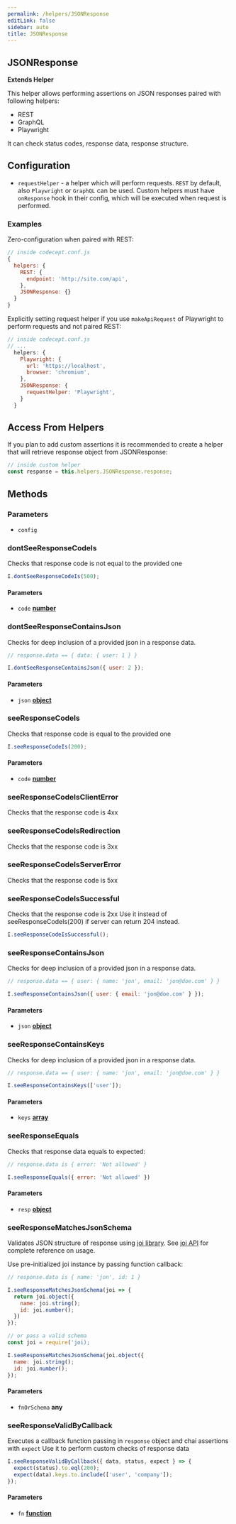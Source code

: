 ```yaml
---
permalink: /helpers/JSONResponse
editLink: false
sidebar: auto
title: JSONResponse
---
```


<!-- Generated by documentation.js. Update this documentation by updating the source code. -->

## JSONResponse

**Extends Helper**

This helper allows performing assertions on JSON responses paired with following helpers:

-   REST
-   GraphQL
-   Playwright

It can check status codes, response data, response structure.

## Configuration

-   `requestHelper` - a helper which will perform requests. `REST` by default, also `Playwright` or `GraphQL` can be used. Custom helpers must have `onResponse` hook in their config, which will be executed when request is performed.

### Examples

Zero-configuration when paired with REST:

```js
// inside codecept.conf.js
{
  helpers: {
    REST: {
      endpoint: 'http://site.com/api',
    },
    JSONResponse: {}
  }
}
```

Explicitly setting request helper if you use `makeApiRequest` of Playwright to perform requests and not paired REST:

```js
// inside codecept.conf.js
// ...
  helpers: {
    Playwright: {
      url: 'https://localhost',
      browser: 'chromium',
    },
    JSONResponse: {
      requestHelper: 'Playwright',
    }
  }
```

## Access From Helpers

If you plan to add custom assertions it is recommended to create a helper that will retrieve response object from JSONResponse:

```js
// inside custom helper
const response = this.helpers.JSONResponse.response;
```

## Methods

### Parameters

-   `config`   

### dontSeeResponseCodeIs

Checks that response code is not equal to the provided one

```js
I.dontSeeResponseCodeIs(500);
```

#### Parameters

-   `code` **[number][1]** 

### dontSeeResponseContainsJson

Checks for deep inclusion of a provided json in a response data.

```js
// response.data == { data: { user: 1 } }

I.dontSeeResponseContainsJson({ user: 2 });
```

#### Parameters

-   `json` **[object][2]**  

### seeResponseCodeIs

Checks that response code is equal to the provided one

```js
I.seeResponseCodeIs(200);
```

#### Parameters

-   `code` **[number][1]** 

### seeResponseCodeIsClientError

Checks that the response code is 4xx

### seeResponseCodeIsRedirection

Checks that the response code is 3xx

### seeResponseCodeIsServerError

Checks that the response code is 5xx

### seeResponseCodeIsSuccessful

Checks that the response code is 2xx
Use it instead of seeResponseCodeIs(200) if server can return 204 instead.

```js
I.seeResponseCodeIsSuccessful();
```

### seeResponseContainsJson

Checks for deep inclusion of a provided json in a response data.

```js
// response.data == { user: { name: 'jon', email: 'jon@doe.com' } }

I.seeResponseContainsJson({ user: { email: 'jon@doe.com' } });
```

#### Parameters

-   `json` **[object][2]**  

### seeResponseContainsKeys

Checks for deep inclusion of a provided json in a response data.

```js
// response.data == { user: { name: 'jon', email: 'jon@doe.com' } }

I.seeResponseContainsKeys(['user']);
```

#### Parameters

-   `keys` **[array][3]**  

### seeResponseEquals

Checks that response data equals to expected:

```js
// response.data is { error: 'Not allowed' }

I.seeResponseEquals({ error: 'Not allowed' })
```

#### Parameters

-   `resp` **[object][2]** 

### seeResponseMatchesJsonSchema

Validates JSON structure of response using [joi library][4].
See [joi API][5] for complete reference on usage.

Use pre-initialized joi instance by passing function callback:

```js
// response.data is { name: 'jon', id: 1 }

I.seeResponseMatchesJsonSchema(joi => {
  return joi.object({
    name: joi.string();
    id: joi.number();
  })
});

// or pass a valid schema
const joi = require('joi);

I.seeResponseMatchesJsonSchema(joi.object({
  name: joi.string();
  id: joi.number();
});
```

#### Parameters

-   `fnOrSchema` **any** 

### seeResponseValidByCallback

Executes a callback function passing in `response` object and chai assertions with `expect`
Use it to perform custom checks of response data

```js
I.seeResponseValidByCallback({ data, status, expect } => {
  expect(status).to.eql(200);
  expect(data).keys.to.include(['user', 'company']);
});
```

#### Parameters

-   `fn` **[function][6]** 

[1]: https://developer.mozilla.org/docs/Web/JavaScript/Reference/Global_Objects/Number

[2]: https://developer.mozilla.org/docs/Web/JavaScript/Reference/Global_Objects/Object

[3]: https://developer.mozilla.org/docs/Web/JavaScript/Reference/Global_Objects/Array

[4]: https://joi.dev

[5]: https://joi.dev/api/

[6]: https://developer.mozilla.org/docs/Web/JavaScript/Reference/Statements/function
